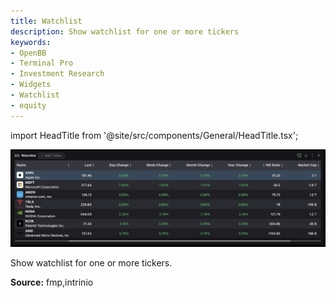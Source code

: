 ```yaml
---
title: Watchlist
description: Show watchlist for one or more tickers
keywords:
- OpenBB
- Terminal Pro
- Investment Research
- Widgets
- Watchlist
- equity
---
```


import HeadTitle from '@site/src/components/General/HeadTitle.tsx';

<HeadTitle title="Watchlist - equity | OpenBB Terminal Pro Docs" />

<img
    src="https://raw.githubusercontent.com/OpenBB-finance/widgets-library/main/equity/watchlist.png"
    alt="OpenBB Terminal Pro Widgets Library"
/>

Show watchlist for one or more tickers.

**Source:** fmp,intrinio

